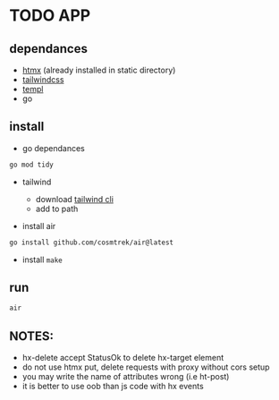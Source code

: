# TODO APP


## dependances
- [htmx](https://htmx.org) (already installed in static directory)
- [tailwindcss](https://tailwindcss.com)
- [templ](https://templ.guide)
- go

## install
- go dependances
```bash
go mod tidy
```

- tailwind
  - download [tailwind cli](https://github.com/tailwindlabs/tailwindcss/releases)
  - add to path

- install air
```bash
go install github.com/cosmtrek/air@latest
```

- install `make`

## run
```bash
air
```


## NOTES:
- hx-delete accept StatusOk to delete hx-target element
- do not use htmx put, delete requests with proxy without cors setup
- you may write the name of attributes wrong (i.e ht-post)
- it is better to use oob than js code with hx events
 
